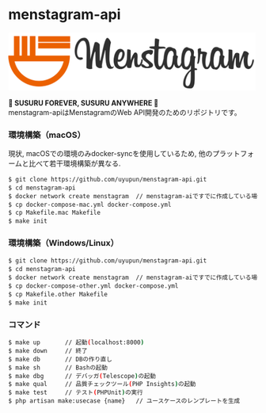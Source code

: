 # menstagram-api

<img src="logo.png" width="500">

**🍜 SUSURU FOREVER, SUSURU ANYWHERE 🍜**  
menstagram-apiはMenstagramのWeb API開発のためのリポジトリです。

### 環境構築（macOS）
現状, macOSでの環境のみdocker-syncを使用しているため, 他のプラットフォームと比べて若干環境構築が異なる.

```bash
$ git clone https://github.com/uyupun/menstagram-api.git
$ cd menstagram-api
$ docker network create menstagram  // menstagram-aiですでに作成している場合は実行しなくて良い
$ cp docker-compose-mac.yml docker-compose.yml
$ cp Makefile.mac Makefile
$ make init
```

### 環境構築（Windows/Linux）

```bash
$ git clone https://github.com/uyupun/menstagram-api.git
$ cd menstagram-api
$ docker network create menstagram  // menstagram-aiですでに作成している場合は実行しなくて良い
$ cp docker-compose-other.yml docker-compose.yml
$ cp Makefile.other Makefile
$ make init
```

### コマンド

```bash
$ make up       // 起動(localhost:8000)
$ make down     // 終了
$ make db       // DBの作り直し
$ make sh       // Bashの起動
$ make dbg      // デバッガ(Telescope)の起動
$ make qual     // 品質チェックツール(PHP Insights)の起動
$ make test     // テスト(PHPUnit)の実行
$ php artisan make:usecase {name}   // ユースケースのレンプレートを生成
```